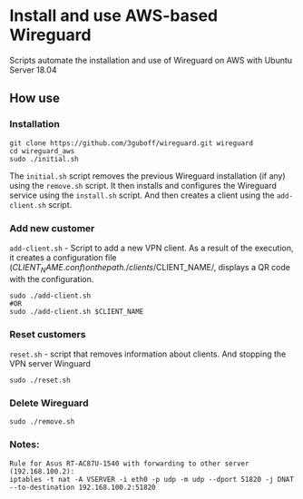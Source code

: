 # Install and use AWS-based Wireguard
Scripts automate the installation and use of Wireguard on AWS with Ubuntu Server 18.04

## How use

### Installation
```
git clone https://github.com/3guboff/wireguard.git wireguard
cd wireguard_aws
sudo ./initial.sh
```

The `initial.sh` script removes the previous Wireguard installation (if any) using the `remove.sh` script. It then installs and configures the Wireguard service using the `install.sh` script. And then creates a client using the `add-client.sh` script.

### Add new customer
`add-client.sh` - Script to add a new VPN client. As a result of the execution, it creates a configuration file ($CLIENT_NAME.conf) on the path ./clients/$CLIENT_NAME/, displays a QR code with the configuration.

```
sudo ./add-client.sh
#OR
sudo ./add-client.sh $CLIENT_NAME
```

### Reset customers
`reset.sh` - script that removes information about clients. And stopping the VPN server Winguard
```
sudo ./reset.sh
```

### Delete Wireguard
```
sudo ./remove.sh
```

### Notes:
```
Rule for Asus RT-AC87U-1540 with forwarding to other server (192.168.100.2):
iptables -t nat -A VSERVER -i eth0 -p udp -m udp --dport 51820 -j DNAT --to-destination 192.168.100.2:51820
```

